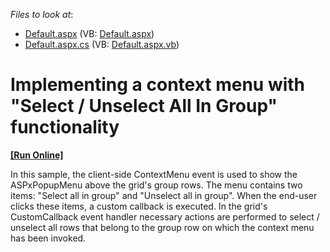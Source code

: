 <!-- default file list -->
*Files to look at*:

* [Default.aspx](./CS/WebSite_Sample/Default.aspx) (VB: [Default.aspx](./VB/WebSite_Sample/Default.aspx))
* [Default.aspx.cs](./CS/WebSite_Sample/Default.aspx.cs) (VB: [Default.aspx.vb](./VB/WebSite_Sample/Default.aspx.vb))
<!-- default file list end -->
# Implementing a context menu with "Select / Unselect All In Group" functionality
<!-- run online -->
**[[Run Online]](https://codecentral.devexpress.com/e270/)**
<!-- run online end -->


<p>In this sample, the client-side ContextMenu event is used to show the ASPxPopupMenu above the grid's group rows. The menu contains two items: "Select all in group" and "Unselect all in group". When the end-user clicks these items, a custom callback is executed. In the grid's CustomCallback event handler necessary actions are performed to select / unselect all rows that belong to the group row on which the context menu has been invoked.</p>

<br/>


